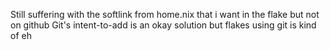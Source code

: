 Still suffering with the softlink from home.nix that i want in the flake but not on github
Git's intent-to-add is an okay solution but flakes using git is kind of eh